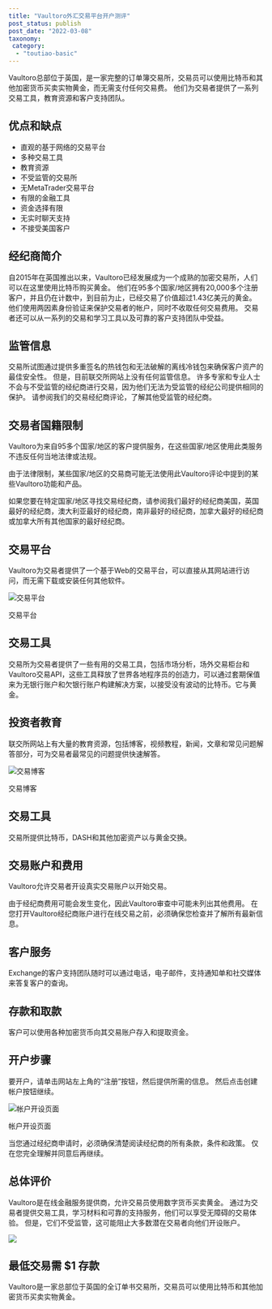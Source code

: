 ```yaml
---
title: "Vaultoro外汇交易平台开户测评"
post_status: publish
post_date: "2022-03-08"
taxonomy:
 category: 
  - "toutiao-basic"
---
```


Vaultoro总部位于英国，是一家完整的订单簿交易所，交易员可以使用比特币和其他加密货币买卖实物黄金，而无需支付任何交易费。 他们为交易者提供了一系列交易工具，教育资源和客户支持团队。

## 优点和缺点
- 直观的基于网络的交易平台
- 多种交易工具
- 教育资源
- 不受监管的交易所
- 无MetaTrader交易平台
- 有限的金融工具
- 资金选择有限
- 无实时聊天支持
- 不接受美国客户


## 经纪商简介

自2015年在英国推出以来，Vaultoro已经发展成为一个成熟的加密交易所，人们可以在这里使用比特币购买黄金。 他们在95多个国家/地区拥有20,000多个注册客户，并且仍在计数中，到目前为止，已经交易了价值超过1.43亿美元的黄金。 他们使用两因素身份验证来保护交易者的帐户，同时不收取任何交易费用。 交易者还可以从一系列的交易和学习工具以及可靠的客户支持团队中受益。

## 监管信息

交易所试图通过提供多重签名的热钱包和无法破解的离线冷钱包来确保客户资产的最佳安全性。 但是，目前联交所网站上没有任何监管信息。 许多专家和专业人士不会与不受监管的经纪商进行交易，因为他们无法为受监管的经纪公司提供相同的保护。 请参阅我们的交易经纪商评论，了解其他受监管的经纪商。

## 交易者国籍限制

Vaultoro为来自95多个国家/地区的客户提供服务，在这些国家/地区使用此类服务​​不违反任何当地法律或法规。

由于法律限制，某些国家/地区的交易商可能无法使用此Vaultoro评论中提到的某些Vaultoro功能和产品。

如果您要在特定国家/地区寻找交易经纪商，请参阅我们最好的经纪商美国，英国最好的经纪商，澳大利亚最好的经纪商，南非最好的经纪商，加拿大最好的经纪商或加拿大所有其他国家的最好经纪商。

## 交易平台

Vaultoro为交易者提供了一个基于Web的交易平台，可以直接从其网站进行访问，而无需下载或安装任何其他软件。

![交易平台](https://cdn.fendou.la/funstoutiao/2020/11/Vaultoro-Review-Trading-Platform.png "交易平台")

交易平台

## 交易工具

交易所为交易者提供了一些有用的交易工具，包括市场分析，场外交易柜台和Vaultoro交易API，这些工具释放了世界各地程序员的创造力，可以通过套期保值来为无银行账户和欠银行账户构建解决方案，以接受没有波动的比特币。它与黄金。

## 投资者教育

联交所网站上有大量的教育资源，包括博客，视频教程，新闻，文章和常见问题解答部分，可为交易者最常见的问题提供快速解答。

![交易博客](https://cdn.fendou.la/funstoutiao/2020/11/Vaultoro-Review-Trading-Blog-1024x498.png "交易博客")

交易博客

## 交易工具

交易所提供比特币，DASH和其他加密资产以与黄金交换。

## 交易账户和费用

Vaultoro允许交易者开设真实交易账户以开始交易。

由于经纪商费用可能会发生变化，因此Vaultoro审查中可能未列出其他费用。 在您打开Vaultoro经纪商账户进行在线交易之前，必须确保您检查并了解所有最新信息。

## 客户服务

Exchange的客户支持团队随时可以通过电话，电子邮件，支持通知单和社交媒体来答复客户的查询。

## 存款和取款

客户可以使用各种加密货币向其交易账户存入和提取资金。

## 开户步骤

要开户，请单击网站左上角的“注册”按钮，然后提供所需的信息。 然后点击创建帐户按钮继续。

![帐户开设页面](https://cdn.fendou.la/funstoutiao/2020/11/Vaultoro-Review-Account-Opening-Page.jpg "帐户开设页面")

帐户开设页面

当您通过经纪商申请时，必须确保清楚阅读经纪商的所有条款，条件和政策。 仅在您完全理解并同意后再继续。

## 总体评价

Vaultoro是在线金融服务提供商，允许交易员使用数字货币买卖黄金。 通过为交易者提供交易工具，学习材料和可靠的支持服务，他们可以享受无障碍的交易体验。 但是，它们不受监管，这可能阻止大多数潜在交易者向他们开设账户。

![](https://cdn.fendou.la/funstoutiao/2020/11/Vaultoro-Logo.png)

## 最低交易需 $1 存款

Vaultoro是一家总部位于英国的全订单书交易所，交易员可以使用比特币和其他加密货币买卖实物黄金。
